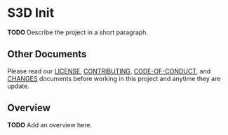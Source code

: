 # S3D Init
**TODO** Describe the project in a short paragraph.

## Other Documents
Please read our [LICENSE][lice], [CONTRIBUTING][cont], [CODE-OF-CONDUCT][code],
and [CHANGES][chge] documents before working in this project and anytime they
are update.

## Overview
**TODO** Add an overview here.

[chge]: ./CHANGES.md
[code]: ./CODE-OF-CONDUCT.md
[cont]: ./CONTRIBUTING.md
[lice]: ./LICENSE.md
